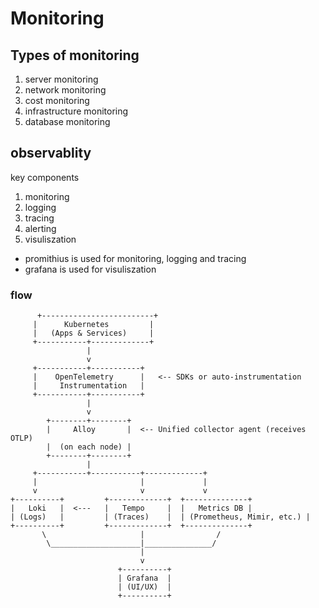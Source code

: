 # Monitoring

## Types of monitoring
 1. server monitoring
 2. network monitoring
 3. cost monitoring
 4. infrastructure monitoring
 5. database monitoring


## observablity 
key components
1. monitoring
2. logging
3. tracing
4. alerting
5. visuliszation

- promithius is used for monitoring, logging and tracing
- grafana is used for visuliszation


### flow
```
      +-------------------------+
     |      Kubernetes         |
     |   (Apps & Services)     |
     +-----------+-------------+
                 |
                 v
     +-----------+-----------+
     |    OpenTelemetry      |   <-- SDKs or auto-instrumentation
     |     Instrumentation   |
     +-----------+-----------+
                 |
                 v
        +--------+--------+
        |     Alloy       |  <-- Unified collector agent (receives OTLP)
        |  (on each node) |
        +--------+--------+
                 |
     +-----------+-----------+-------------+
     |                       |             |
     v                       v             v
+----------+         +-------------+  +--------------+
|   Loki   |  <---   |   Tempo     |  |   Metrics DB |
| (Logs)   |         | (Traces)    |  | (Prometheus, Mimir, etc.) |
+----------+         +-------------+  +--------------+
       \                     |                /
        \____________________|_______________/
                             |
                             v
                        +----------+
                        | Grafana  |
                        | (UI/UX)  |
                        +----------+
```
